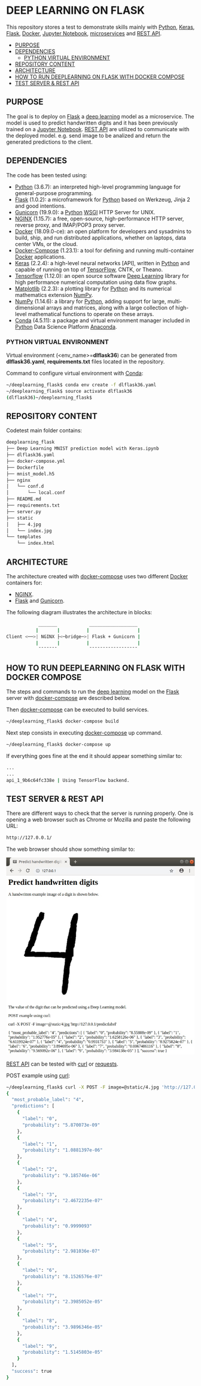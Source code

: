 # DEEP LEARNING ON FLASK <!-- omit in toc -->

This repository stores a test to demonstrate skills mainly with [Python], [Keras], [Flask], [Docker], [Jupyter Notebook], [microservices] and [REST API].

* [PURPOSE](#purpose)
* [DEPENDENCIES](#dependencies)
  * [PYTHON VIRTUAL ENVIRONMENT](#python-virtual-environment)
* [REPOSITORY CONTENT](#repository-content)
* [ARCHITECTURE](#architecture)
* [HOW TO RUN DEEPLEARNING ON FLASK WITH DOCKER COMPOSE](#how-to-run-deeplearning-on-flask-with-docker-compose)
* [TEST SERVER & REST API](#test-server--rest-api)

## PURPOSE

The goal is to deploy on [Flask] a [deep learning] model as a microservice. The model is used to predict handwritten digits and it has been previously trained on a [Jupyter Notebook]. [REST API] are utilized to communicate with the deployed model. e.g. send image to be analized and return the generated predictions to the client.

## DEPENDENCIES

The code has been tested using:

* [Python] (3.6.7): an interpreted high-level programming language for general-purpose programming.
* [Flask] (1.0.2): a microframework for [Python] based on Werkzeug, Jinja 2 and good intentions.
* [Gunicorn] (19.9.0): a [Python] [WSGI] HTTP Server for UNIX.
* [NGINX] (1.15.7): a free, open-source, high-performance HTTP server, reverse proxy, and IMAP/POP3 proxy server.
* [Docker] (18.09.0-ce): an open platform for developers and sysadmins to build, ship, and run distributed applications, whether on laptops, data center VMs, or the cloud.
* [Docker-Compose] (1.23.1): a tool for defining and running multi-container [Docker] applications.
* [Keras] (2.2.4): a high-level neural networks [API], written in [Python] and capable of running on top of [TensorFlow], CNTK, or Theano.
* [Tensorflow] (1.12.0): an open source software [Deep Learning] library for high performance numerical computation using data flow graphs.
* [Matplotlib] (2.2.3): a plotting library for [Python] and its numerical mathematics extension [NumPy].
* [NumPy] (1.14.6): a library for [Python], adding support for large, multi-dimensional arrays and matrices, along with a large collection of high-level mathematical functions to operate on these arrays.
* [Conda] (4.5.11): a package and virtual environment manager included in [Python] Data Science Platform [Anaconda].

### PYTHON VIRTUAL ENVIRONMENT

Virtual environment (<env_name>=**dlflask36**) can be generated from **dlflask36.yaml**, **requirements.txt** files located in the repository.

Command to configure virtual environment with [Conda]:

```bash
~/deeplearning_flask$ conda env create -f dlflask36.yaml
~/deeplearning_flask$ source activate dlflask36
(dlflask36)~/deeplearning_flask$
```

## REPOSITORY CONTENT

Codetest main folder contains:

```bash
deeplearning_flask
├── Deep Learning MNIST prediction model with Keras.ipynb
├── dlflask36.yaml
├── docker-compose.yml
├── Dockerfile
├── mnist_model.h5
├── nginx
│   └── conf.d
│       └── local.conf
├── README.md
├── requirements.txt
├── server.py
├── static
│   ├── 4.jpg
│   └── index.jpg
└── templates
    └── index.html
```

## ARCHITECTURE

The architecture created with [docker-compose] uses two different [Docker] containers for:

* [NGINX].
* [Flask] and [Gunicorn].

The following diagram illustrates the architecture in blocks:

```bash
            _______            __________________
           |       |          |                  |
Client <──>| NGINX ├<─bridge─>| Flask + Gunicorn |
           |       |          |                  |
            ¯¯¯¯¯¯¯            ¯¯¯¯¯¯¯¯¯¯¯¯¯¯¯¯¯¯
```

## HOW TO RUN DEEPLEARNING ON FLASK WITH DOCKER COMPOSE

The steps and commands to run the [deep learning] model on the [Flask] server with [docker-compose] are described below.

Then [docker-compose] can be executed to build services.

```bash
~/deeplearning_flask$ docker-compose build
```

Next step consists in executing [docker-compose] up command.

```bash
~/deeplearning_flask$ docker-compose up
```

If everything goes fine at the end it should appear something similar to:

```bash
...
...
api_1_9b6c64fc338e | Using TensorFlow backend.
```

## TEST SERVER & REST API

There are different ways to check that the server is running properly. One is opening a web browser such as Chrome or Mozilla and paste the following URL:

```bash
http://127.0.0.1/
```

The web browser should show something similar to:

![index](static/index.jpg)

[REST API] can be tested with [curl] or [requests].

POST example using [curl]:

```bash
~/deeplearning_flask$ curl -X POST -F image=@static/4.jpg 'http://127.0.0.1/predictlabel'
{
  "most_probable_label": "4",
  "predictions": [
    {
      "label": "0",
      "probability": "5.870073e-09"
    },
    {
      "label": "1",
      "probability": "1.0881397e-06"
    },
    {
      "label": "2",
      "probability": "9.185746e-06"
    },
    {
      "label": "3",
      "probability": "2.4672235e-07"
    },
    {
      "label": "4",
      "probability": "0.9999093"
    },
    {
      "label": "5",
      "probability": "2.981036e-07"
    },
    {
      "label": "6",
      "probability": "8.1526576e-07"
    },
    {
      "label": "7",
      "probability": "2.3985052e-05"
    },
    {
      "label": "8",
      "probability": "3.9896346e-05"
    },
    {
      "label": "9",
      "probability": "1.5145803e-05"
    }
  ],
  "success": true
}
```

[Python]: https://www.python.org/
[Flask]: http://flask.pocoo.org/
[Gunicorn]: https://gunicorn.org/
[WSGI]: https://en.wikipedia.org/wiki/Web_Server_Gateway_Interface
[NGINX]: https://www.nginx.com/
[Docker]: https://www.docker.com/
[microservices]: https://en.wikipedia.org/wiki/Microservices
[REST API]: https://en.wikipedia.org/wiki/Representational_state_transfer
[Docker-Compose]: https://github.com/docker/compose
[Conda]: https://conda.io/docs/index.html
[Anaconda]: https://www.anaconda.com/
[Jupyter Notebook]: http://jupyter.org/
[Deep Learning]: https://en.wikipedia.org/wiki/Deep_learning
[Keras]: https://keras.io/
[Tensorflow]: https://www.tensorflow.org/
[Matplotlib]: https://matplotlib.org/
[NumPy]: http://www.numpy.org/
[curl]: https://curl.haxx.se/
[requests]: http://docs.python-requests.org/en/master/
